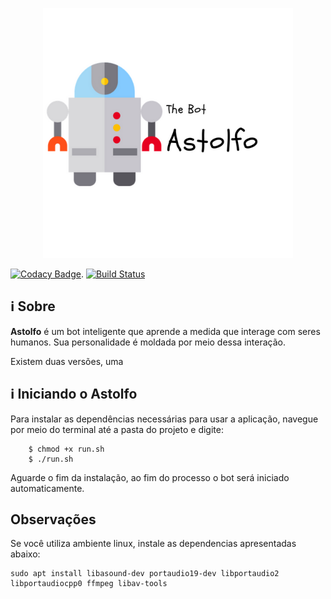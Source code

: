 <p align="center"><a href="image" target="_blank"><img width="400" src="https://github.com/Eduardojvr/Bot_inteligencia_artificial/blob/master/imagens/bot.png"></a></p>
<p align="center">
	
[![Codacy Badge](https://api.codacy.com/project/badge/Grade/7005c549f5814f4797cdbfcf83bfbd86)](https://www.codacy.com/app/Eduardojvr/Bot_inteligencia_artificial?utm_source=github.com&amp;utm_medium=referral&amp;utm_content=Eduardojvr/Bot_inteligencia_artificial&amp;utm_campaign=Badge_Grade). [![Build Status](https://travis-ci.org/Eduardojvr/Bot_inteligencia_artificial.svg?branch=master)](https://travis-ci.org/Eduardojvr/Bot_inteligencia_artificial)
  
 ## ℹ️ Sobre
 
 __Astolfo__ é um bot inteligente que aprende a medida que interage com seres humanos. Sua personalidade é moldada por meio dessa interação.
 
 Existem duas versões, uma 

## ℹ️ Iniciando o Astolfo
Para instalar as dependências necessárias para usar a aplicação, navegue por meio do terminal até a pasta do projeto e digite:
```Terminal
	$ chmod +x run.sh
	$ ./run.sh
```
Aguarde o fim da instalação, ao fim do processo o bot será iniciado automaticamente.

## Observações

Se você utiliza ambiente linux, instale as dependencias apresentadas abaixo:
```Terminal
sudo apt install libasound-dev portaudio19-dev libportaudio2 libportaudiocpp0 ffmpeg libav-tools
```
